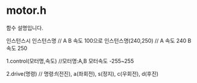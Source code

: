 # motor.h 

함수 설명입니다. 

인스턴스시 인스턴스명 // A B 속도 100으로 
          인스턴스명(240,250) // A 속도 240 B 속도 250 

1.control(모터명,속도) //모터명:A,B 모터속도 -255~255

2.drive(명령) // 명령:f(전진), a(좌회전), s(정지), c(우회전), d(후진)
